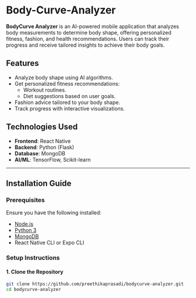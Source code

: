 # Body-Curve-Analyzer

**BodyCurve Analyzer** is an AI-powered mobile application that analyzes body measurements to determine body shape, offering personalized fitness, fashion, and health recommendations. Users can track their progress and receive tailored insights to achieve their body goals.

## Features
- Analyze body shape using AI algorithms.
- Get personalized fitness recommendations:
  - Workout routines.
  - Diet suggestions based on user goals.
- Fashion advice tailored to your body shape.
- Track progress with interactive visualizations.

## Technologies Used
- **Frontend**: React Native
- **Backend**: Python (Flask)
- **Database**: MongoDB
- **AI/ML**: TensorFlow, Scikit-learn

---

## Installation Guide

### Prerequisites
Ensure you have the following installed:
- [Node.js](https://nodejs.org/)
- [Python 3](https://www.python.org/)
- [MongoDB](https://www.mongodb.com/)
- React Native CLI or Expo CLI

### Setup Instructions

#### 1. Clone the Repository
```bash
git clone https://github.com/preethikaprasadi/bodycurve-analyzer.git
cd bodycurve-analyzer
